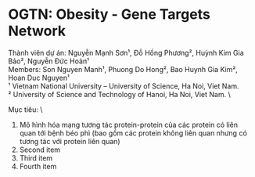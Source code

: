 # OGTN: Obesity - Gene Targets Network
Thành viên dự án: Nguyễn Mạnh Sơn¹, Đỗ Hồng Phương², Huỳnh Kim Gia Bảo², Nguyễn Đức Hoàn¹ \
Members: Son Nguyen Manh¹, Phuong Do Hong², Bao Huynh Gia Kim², Hoan Duc Nguyen¹ \
¹ Vietnam National University – University of Science, Ha Noi, Viet Nam. \
² University of Science and Technology of Hanoi, Ha Noi, Viet Nam. \

Mục tiêu: \ 
<ol>
  <li>Mô hình hóa mạng tương tác protein-protein của các protein có liên quan tới bệnh béo phì 
(bao gồm các protein không liên quan nhưng có tương tác với protein liên quan) </li>
  <li>Second item</li>
  <li>Third item</li>
  <li>Fourth item</li>
</ol>



